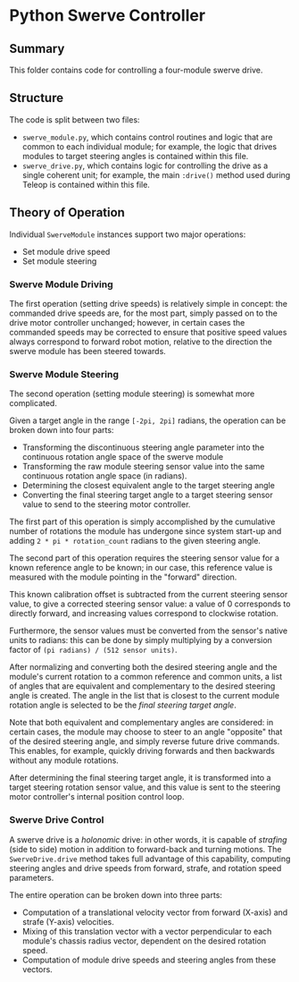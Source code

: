 # Python Swerve Controller

## Summary

This folder contains code for controlling a four-module swerve drive.

## Structure

The code is split between two files:
 * `swerve_module.py`, which contains control routines and logic that are
 common to each individual module; for example, the logic that drives modules
 to target steering angles is contained within this file.
 * `swerve_drive.py`, which contains logic for controlling the drive as a single
 coherent unit; for example, the main `:drive()` method used during Teleop is
 contained within this file.


## Theory of Operation

Individual `SwerveModule` instances support two major operations:
 * Set module drive speed
 * Set module steering

### Swerve Module Driving

The first operation (setting drive speeds) is relatively simple in concept:
the commanded drive speeds are, for the most part, simply passed on to the drive
motor controller unchanged; however, in certain cases the commanded speeds may
be corrected to ensure that positive speed values always correspond to forward
robot motion, relative to the direction the swerve module has been steered towards.

### Swerve Module Steering

The second operation (setting module steering) is somewhat more complicated.

Given a target angle in the range `[-2pi, 2pi]` radians,  the operation can be
broken down into four parts:
 * Transforming the discontinuous steering angle parameter into the continuous
   rotation angle space of the swerve module
 * Transforming the raw module steering sensor value into the same continuous
   rotation angle space (in radians).
 * Determining the closest equivalent angle to the target steering angle
 * Converting the final steering target angle to a target steering sensor value
   to send to the steering motor controller.

The first part of this operation is simply accomplished by the cumulative number
of rotations the module has undergone since system start-up and adding
`2 * pi * rotation_count` radians to the given steering angle.

The second part of this operation requires the steering sensor value for a
known reference angle to be known; in our case, this reference value is measured
with the module pointing in the "forward" direction.

This known calibration offset is subtracted from the current steering sensor
value, to give a corrected steering sensor value: a value of 0 corresponds to
directly forward, and increasing values correspond to clockwise rotation.

Furthermore, the sensor values must be converted from the sensor's native units
to radians: this can be done by simply multiplying by a conversion factor of
`(pi radians) / (512 sensor units)`.

After normalizing and converting both the desired steering angle and the
module's current rotation to a common reference and common units, a list of
angles that are equivalent and complementary to the desired steering angle is
created. The angle in the list that is closest to the current module rotation
angle is selected to be the _final steering target angle_.

Note that both equivalent and complementary angles are considered: in certain
cases, the module may choose to steer to an angle "opposite" that of the desired
steering angle, and simply reverse future drive commands. This enables, for example,
quickly driving forwards and then backwards without any module rotations.

After determining the final steering target angle, it is transformed into a
target steering rotation sensor value, and this value is sent to the steering
motor controller's internal position control loop.

### Swerve Drive Control

A swerve drive is a _holonomic_ drive: in other words, it is capable of
_strafing_ (side to side) motion in addition to forward-back and turning motions.
The `SwerveDrive.drive` method takes full advantage of this capability, computing
steering angles and drive speeds from forward, strafe, and rotation speed parameters.

The entire operation can be broken down into three parts:
 * Computation of a translational velocity vector from forward (X-axis) and
   strafe (Y-axis) velocities.
 * Mixing of this translation vector with a vector perpendicular to each module's
   chassis radius vector, dependent on the desired rotation speed.
 * Computation of module drive speeds and steering angles from these vectors.
